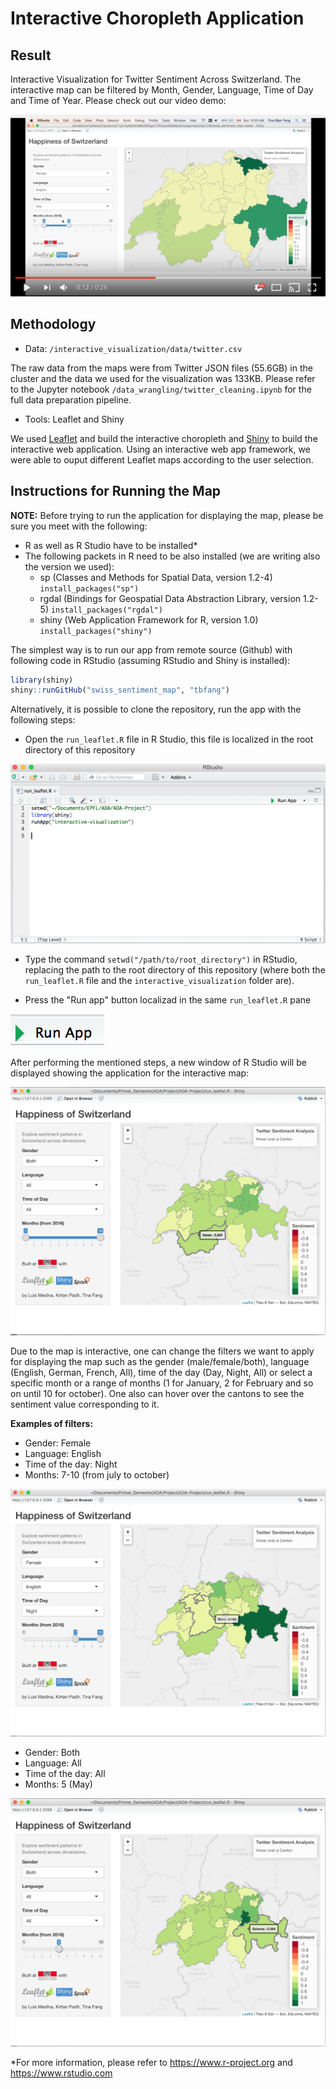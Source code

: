 # Interactive Choropleth Application

## Result

Interactive Visualization for Twitter Sentiment Across Switzerland. The interactive map can be filtered by Month, Gender, Language, Time of Day and Time of Year. Please check out our video demo:

[![Alt text](images_readme/youtube_choropleth.png)](https://www.youtube.com/watch?v=qdTp-QBqTcc)

## Methodology

* Data: `/interactive_visualization/data/twitter.csv`

The raw data from the maps were from Twitter JSON files (55.6GB) in the cluster and the data we used for the visualization was 133KB. Please refer to the Jupyter notebook `/data_wrangling/twitter_cleaning.ipynb` for the full data preparation pipeline. 

* Tools: Leaflet and Shiny

We used [Leaflet](https://rstudio.github.io/leaflet) and build the interactive choropleth and [Shiny](https://rstudio.github.io/leaflet) to build the interactive web application. Using an interactive web app framework, we were able to ouput different Leaflet maps according to the user selection.

## Instructions for Running the Map

**NOTE:** Before trying to run the application for displaying the map, please be sure you meet with the following:

* R as well as R Studio have to be installed\*
* The following packets in R need to be also installed (we are writing also the version we used):
  * sp (Classes and Methods for Spatial Data, version 1.2-4)  `install_packages("sp")`
  * rgdal (Bindings for Geospatial Data Abstraction Library, version 1.2-5) `install_packages("rgdal")`
  * shiny (Web Application Framework for R, version 1.0) `install_packages("shiny")`

The simplest way is to run our app from remote source (Github) with following code in RStudio (assuming RStudio and Shiny is installed):

```R
library(shiny)
shiny::runGitHub("swiss_sentiment_map", "tbfang")
```

Alternatively, it is possible to clone the repository, run the app with the following steps:

* Open the `run_leaflet.R` file in R Studio, this file is localized in the root directory of this repository

![image](images_readme/1.png)

* Type the command `setwd("/path/to/root_directory")` in RStudio, replacing the path to the root directory of this repository (where both the `run_leaflet.R` file and the `interactive_visualization` folder are).

* Press the "Run app" button localizad in the same `run_leaflet.R` pane

![image](images_readme/run_app_b.png)

After performing the mentioned steps, a new window of R Studio will be displayed showing the application for the interactive map:

![image](images_readme/4.png)

Due to the map is interactive, one can change the filters we want to apply for displaying the map such as the gender (male/female/both), language (English, German, French, All), time of the day (Day, Night, All) or select a specific month or a range of months (1 for January, 2 for February and so on until 10 for october). One also can hover over the cantons to see the sentiment value corresponding to it.

**Examples of filters:**
* Gender: Female
* Language: English
* Time of the day: Night
* Months: 7-10 (from july to october)

![image](images_readme/5.png)

* Gender: Both
* Language: All
* Time of the day: All
* Months: 5 (May)

![image](images_readme/6.png)


\*For more information, please refer to https://www.r-project.org and https://www.rstudio.com
